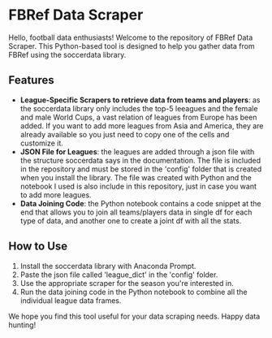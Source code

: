 # FBRef Data Scraper

Hello, football data enthusiasts! Welcome to the repository of FBRef Data Scraper. This Python-based tool is designed to help you gather data from FBRef using the soccerdata library.

## Features

- **League-Specific Scrapers to retrieve data from teams and players**: as the soccerdata library only includes the top-5 leeagues and the female and male World Cups, a vast relation of leagues from Europe has been added. If you want to add more leagues from Asia and America, they are already available so you just need to copy one of the cells and customize it.
- **JSON File for Leagues**: the leagues are added through a json file with the structure soccerdata says in the documentation. The file is included in the repository and must be stored in the 'config' folder that is created when you install the library. The file was created with Python and the notebook I used is also include in this repository, just in case you want to add more leagues.
- **Data Joining Code**: the Python notebook contains a code snippet at the end that allows you to join all teams/players data in single df for each type of data, and another one to create a joint df with all the stats.

## How to Use

1. Install the soccerdata library with Anaconda Prompt.
2. Paste the json file called 'league_dict' in the 'config' folder.
3. Use the appropriate scraper for the season you're interested in.
5. Run the data joining code in the Python notebook to combine all the individual league data frames.

We hope you find this tool useful for your data scraping needs. Happy data hunting!
